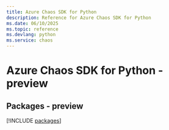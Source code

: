 ```yaml
---
title: Azure Chaos SDK for Python
description: Reference for Azure Chaos SDK for Python
ms.date: 06/10/2025
ms.topic: reference
ms.devlang: python
ms.service: chaos
---
```

# Azure Chaos SDK for Python - preview
## Packages - preview
[!INCLUDE [packages](chaos-index.md)]